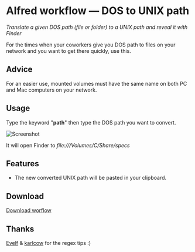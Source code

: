 Alfred workflow — DOS to UNIX path
====================

*Translate a given DOS path (file or folder) to a UNIX path and reveal it with Finder*

For the times when your coworkers give you DOS path to files on your network and
you want to get there quickly, use this.

## Advice

For an easier use, mounted volumes must have the same name on both PC and Mac computers on your network.

## Usage

Type the keyword "**path**" then type the DOS path you want to convert.

![Screenshot](https://raw.github.com/GoOz/Alfred-DOStoUNIXpath/master/screenshot.png)

It will open Finder to *file:///Volumes/C/Share/specs*

## Features

- The new converted UNIX path will be pasted in your clipboard.

## Download

[Download worflow](https://github.com/GoOz/Alfred-DOStoUNIXpath/blob/master/Translate%20DOS%20path%20to%20UNIX%20path.alfredworkflow?raw=true)

## Thanks

[Evelf](https://github.com/evelf) & [karlcow](https://github.com/karlcow) for the regex tips :)
